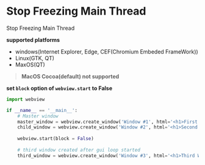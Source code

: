 # Stop Freezing Main Thread

Stop Freezing Main Thread

**supported platforms**
- windows(Internet Explorer, Edge, CEF(Chromium Embeded FrameWork))
- Linux(GTK, QT)
- MaxOS(QT)

> **MacOS Cocoa(default) not supported**

**set `block` option of `webview.start` to False**

``` python
import webview

if __name__ == '__main__':
    # Master window
    master_window = webview.create_window('Window #1', html='<h1>First window</h1>')
    child_window = webview.create_window('Window #2', html='<h1>Second window</h1>')
    
    webview.start(block = False)
    
    # third window created after gui loop started
    third_window = webview.create_window('Window #3', html='<h1>Third Window</h1>')

```
